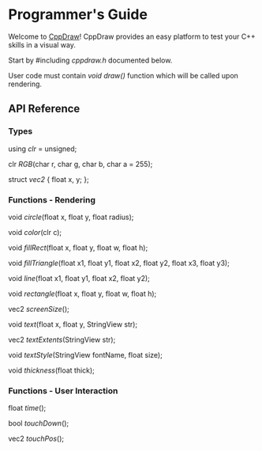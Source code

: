 # Programmer's Guide

Welcome to [CppDraw](https://github.com/tpecholt/cppdraw)! CppDraw provides an easy platform to test your C++ skills in a visual way.

Start by #including *cppdraw.h* documented below.

User code must contain *void draw()* function which will be called upon rendering.

## API Reference

### Types

using *clr* = unsigned;

clr *RGB*(char r, char g, char b, char a = 255);

struct *vec2* { 
   float x, y; 
};

### Functions - Rendering

void *circle*(float x, float y, float radius);

void *color*(clr c);

void *fillRect*(float x, float y, float w, float h);

void *fillTriangle*(float x1, float y1, float x2, float y2, float x3, float y3);

void *line*(float x1, float y1, float x2, float y2);

void *rectangle*(float x, float y, float w, float h);

vec2 *screenSize*();

void *text*(float x, float y, StringView str);

vec2 *textExtents*(StringView str);

void *textStyle*(StringView fontName, float size);

void *thickness*(float thick);

### Functions - User Interaction

float *time*();

bool *touchDown*();

vec2 *touchPos*();
